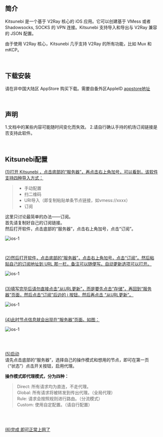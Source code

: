 简介
--
Kitsunebi 是一个基于 V2Ray 核心的 iOS 应用。它可以创建基于 VMess 或者 Shadowsocks, SOCKS 的 VPN 连接。Kitsunebi 支持导入和导出与 V2Ray 兼容的 JSON 配置。

由于使用 V2Ray 核心，Kitsunebi 几乎支持 V2Ray 的所有功能，比如 Mux 和 mKCP。  

<br/>

下载安装
----

请在非中国大陆区 AppStore 购买下载。需要自备外区AppleID
[appstore地址](https://apps.apple.com/us/app/kitsunebi-proxy-utility/id1446584073)  

<br/>

声明
----
1.文档中的某些内容可能随时间变化而失效。
2.请自行确认手持的机场订阅链接是否支持此软件。   


<br/>

Kitsunebi配置
---



[(1)打开 Kitsunebi ，点击底部的“服务器”，再点击右上角加号，可以看到，该软件支持四种导入方式：]()

>   - 手动配置
>   - 扫二维码
>   - URI导入（即复制粘贴单条节点链接，如vmess://xxxx）
>   - 订阅
  
  
这里只讨论最简单的办法——订阅。  
首先请复制好自己的订阅链接。  
然后打开软件，点击底部的“服务器”，点击右上角加号，点击“订阅”。  


![ios-1](https://i.postimg.cc/MZDzrmMQ/ios-1.jpg)  

<br/>

[(2)然后打开软件，点击底部的“服务器”，点击右上角加号，点击“订阅”。然后粘贴自己的订阅地址到 URL 那一栏，备注可以随便写。自动更新选项可以打开。  ]()  

![ios-1](https://i.postimg.cc/Xq760tGy/ios-2.jpg)  
<br/>  

[(3)填写完毕后请勿直接点击“从URL更新”，而是要先点击“存储”，再回到“服务器”页面，然后点击“订阅”后边的 i 按钮，然后再点击 “从URL更新”。]()  

![ios-1](https://i.postimg.cc/Mphwjs4h/ios-3.jpg)  
<br/>   


[(4)此时节点信息就会出现在“服务器”页面。如图：  ]()  

![ios-1](https://i.postimg.cc/vHTw2FwJ/ios-4.jpg)  

<br/>
<br/>

[(5)启动]()  
请先点击底部的“服务器”，选择自己的操作模式和想用的节点，即可在第一页（“状态”）点击开关按钮，启用代理。  

**操作模式即代理模式，分为四种：**  

> Direct: 所有请求均为直连，不走代理。  
> Global: 所有请求将被转发到传出代理。（全局代理）  
> Rule: 请求会按照规则进行路由。（分流模式）  
> Custom: 使用自定配置。（请自行配置）  


 
 <br/>
 <br/>

[(6)完成 即可正常上网了]() 






